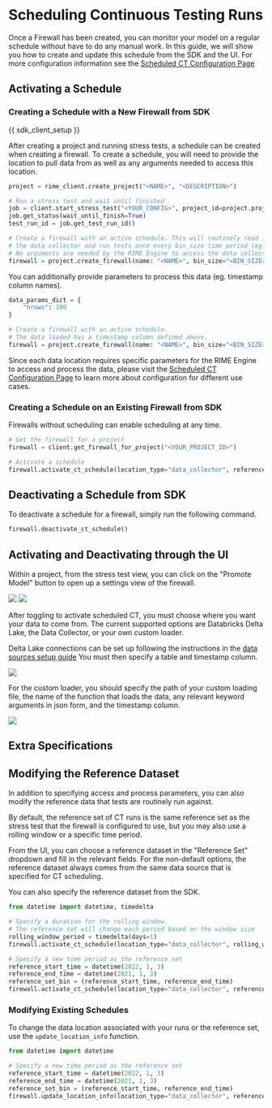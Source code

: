 # Scheduling Continuous Testing Runs

Once a Firewall has been created, you can monitor your model on a regular schedule without have to do any manual work. In this guide, we will
show you how to create and update this schedule from the SDK and the UI. For more configuration information see the [Scheduled CT Configuration Page](/for_data_scientists/reference/tabular/scheduled_ct_configuration.md)

## Activating a Schedule

### Creating a Schedule with a New Firewall from SDK

{{ sdk_client_setup }}

After creating a project and running stress tests, a schedule can be created
when creating a firewall. To create a schedule, you will need to provide the location to pull data from as well as any arguments needed to access this location.
```python
project = rime_client.create_project("<NAME>", "<DESCRIPTION>")

# Run a stress test and wait until finished
job = client.start_stress_test("<YOUR_CONFIG>", project_id=project.project_id)
job.get_status(wait_until_finish=True)
test_run_id = job.get_test_run_id()

# Create a firewall with an active schedule. This will routinely read from
# the data collector and run tests once every bin_size time period (eg. once a day, week, etc...).
# No arguments are needed by the RIME Engine to access the data collector, since the service is internal
firewall = project.create_firewall(name: "<NAME>", bin_size="<BIN_SIZE>", test_run_id=test_run_id, run_ct_schedule=True, location_type="data_collector")
```


You can additionally provide parameters to process this data (eg. timestamp column names).
```python
data_params_dict = {
    "nrows": 100
}

# Create a firewall with an active schedule.
# The data loaded has a timestamp column defined above.
firewall = project.create_firewall(name: "<NAME>", bin_size="<BIN_SIZE>", test_run_id=test_run_id, run_ct_schedule=True, location_type="data_collector", data_params=data_params_dict)
```

Since each data location requires specific parameters for the RIME Engine to access and process the data, please visit the [Scheduled CT Configuration Page](/for_data_scientists/reference/tabular/scheduled_ct_configuration.md) to
learn more about configuration for different use cases.

### Creating a Schedule on an Existing Firewall from SDK
Firewalls without scheduling can enable scheduling at any time.
```python
# Get the firewall for a project
firewall = client.get_firewall_for_project("<YOUR_PROJECT_ID>")

# Activate a schedule
firewall.activate_ct_schedule(location_type="data_collector", reference_set_window=reference_set_bin, data_params=data_params_dict)
```

## Deactivating a Schedule from SDK

To deactivate a schedule for a firewall, simply run the following command.
```python
firewall.deactivate_ct_schedule()
```

## Activating and Deactivating through the UI

Within a project, from the stress test view, you can click on the "Promote Model" button to open up a settings view of the firewall.

<img src="../../../_static/promote_model.png">

<img src="../../../_static/fw_settings_view.png">

After toggling to activate scheduled CT, you must choose where you want your data to come from.
The current supported options are Databricks Delta Lake, the Data Collector, or your own custom loader.

Delta Lake connections can be set up following the instructions in the [data sources setup guide](/for_admins/how_to_guides/data-sources.md)
You must then specify a table and timestamp column.

<img src="../../../_static/fw_deltalake.png">

For the custom loader, you should specify the path of your custom loading file, the name of the function that loads the data, any relevant keyword arguments in json form, and the timestamp column.

<img src="../../../_static/fw_custom_loader.png">

## Extra Specifications

## Modifying the Reference Dataset
In addition to specifying access and process parameters, you can also modify the reference data that
tests are routinely run against.

By default, the reference set of CT runs is the same reference set as the stress test that the firewall is configured to use, but you may also use a rolling window or a specific time period.

From the UI, you can choose a reference dataset in the "Reference Set" dropdown and fill in the relevant fields.
For the non-default options, the reference dataset always comes from the same data source that is specified for CT scheduling.

You can also specify the reference dataset from the SDK.
```python
from datetime import datetime, timedelta

# Specify a duration for the rolling window.
# The reference set will change each period based on the window size
rolling_window_period = timedelta(days=1)
firewall.activate_ct_schedule(location_type="data_collector", rolling_window_duration=rolling_window_period)

# Specify a new time period as the reference set
reference_start_time = datetime(2022, 1, 3)
reference_end_time = datetime(2021, 1, 3)
reference_set_bin = (reference_start_time, reference_end_time)
firewall.activate_ct_schedule(location_type="data_collector", reference_set_window=reference_set_bin)
```

### Modifying Existing Schedules
To change the data location associated with your runs or the reference set, use the `update_location_info`
function.

```python
from datetime import datetime

# Specify a new time period as the reference set
reference_start_time = datetime(2022, 1, 3)
reference_end_time = datetime(2021, 1, 3)
reference_set_bin = (reference_start_time, reference_end_time)
firewall.update_location_info(location_type="data_collector", reference_set_time_bin=reference_set_bin)
```